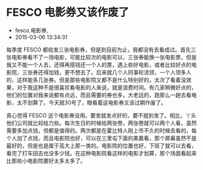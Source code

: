 # FESCO 电影券又该作废了
- fesco,电影券,
- 2015-03-06 13:34:31



每季度 FESCO 都给发三张电影券，但是到目前为止，我都没有去看成过。首先三张电影券看不了一场电影，可能比较次的电影可以，三张券能换一张电影票，但是我又不能一个人去，还得再搭钱还一个人的票，遇上些好电影，或者比较好点的电影院，三张券还得加钱，更不想去了。后来就几个人同事轮流领，一个人领多人的，这样能多几张券。但是那些电影院又都不是什么特别好的，太次了看着没效果，对于我这种不是很喜欢看电影的人来说，就是浪费时间。有几家稍微好点的，他们的位置对我来说都有点远，而且需要的券也多，大老远的，跑那么一趟去看电影，太不划算了。今天就30号了，眼看着这电影券又该过期作废了。

真心觉得 FESCO 这个电影券没用。要发就发点好的，要不就别发了。相比，丫头他们公司就比较给力些。每次生日的时候给两张卷，两张卷就可以两个人看，虽然需要多加点钱，但都是值得的。两次都是在霍比特人刚上市不久的时候去看的，每个人加了点钱，而且电影院也好，可以在三里屯下面的美嘉看，那个屏幕虽然不是最好的，但是也是属于高大上那一类的。电影院的位置也好，下班了就可以去看，看完了打车回去也没多少钱。在这种电影院看这样的电影才划算，那个场面看起来比那些小电影院要好太多太多了。

